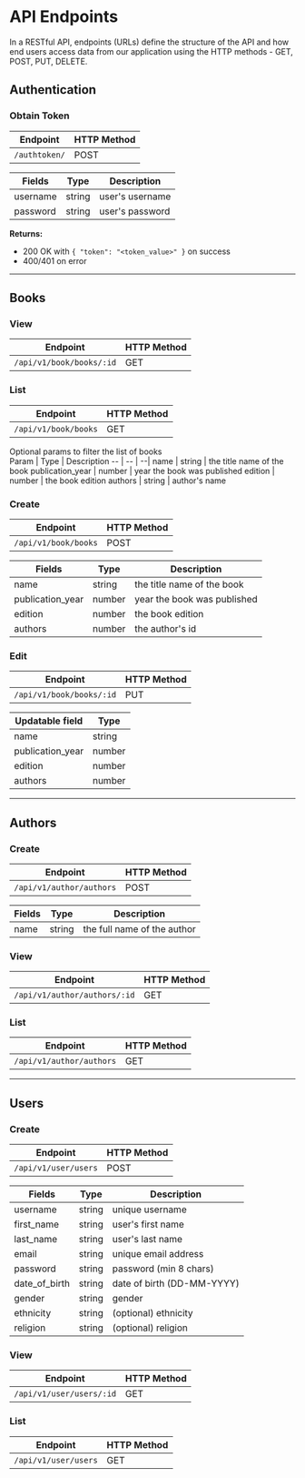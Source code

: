 # **API Endpoints**
In a RESTful API, endpoints (URLs) define the structure of the API and how end users access data from our application using the HTTP methods - GET, POST, PUT, DELETE.

## **Authentication**

### Obtain Token

Endpoint | HTTP Method 
-- | -- |
`/authtoken/` | POST

Fields | Type | Description 
-- | -- | --|
username | string | user's username
password | string | user's password

**Returns:**  
- 200 OK with `{ "token": "<token_value>" }` on success  
- 400/401 on error

---

## **Books**

### View

Endpoint | HTTP Method 
-- | -- |
`/api/v1/book/books/:id` | GET

### List 
Endpoint | HTTP Method 
-- | -- |
`/api/v1/book/books` | GET

Optional params to filter the list of books  
Param | Type | Description 
-- | -- | --|
name | string | the title name of the book
publication_year | number | year the book was published 
edition | number | the book edition
authors | string | author's name

### Create

Endpoint | HTTP Method 
-- | -- |
`/api/v1/book/books` | POST

Fields | Type | Description 
-- | -- | --|
name | string | the title name of the book
publication_year | number | year the book was published 
edition | number | the book edition
authors | number | the author's id

### Edit

Endpoint | HTTP Method 
-- | -- |
`/api/v1/book/books/:id` | PUT

Updatable field | Type 
-- | -- |
name | string
publication_year | number
edition | number
authors | number

---

## **Authors**

### Create 

Endpoint | HTTP Method 
-- | -- |
`/api/v1/author/authors` | POST

Fields | Type | Description 
-- | -- | --|
name | string | the full name of the author

### View

Endpoint | HTTP Method 
-- | -- |
`/api/v1/author/authors/:id` | GET

### List
Endpoint | HTTP Method 
-- | -- |
`/api/v1/author/authors` | GET

---

## **Users**

### Create

Endpoint | HTTP Method 
-- | -- |
`/api/v1/user/users` | POST

Fields | Type | Description 
-- | -- | --|
username | string | unique username
first_name | string | user's first name
last_name | string | user's last name
email | string | unique email address
password | string | password (min 8 chars)
date_of_birth | string | date of birth (DD-MM-YYYY)
gender | string | gender
ethnicity | string | (optional) ethnicity
religion | string | (optional) religion

### View

Endpoint | HTTP Method 
-- | -- |
`/api/v1/user/users/:id` | GET

### List

Endpoint | HTTP Method 
-- | -- |
`/api/v1/user/users` | GET